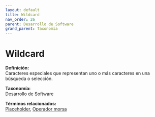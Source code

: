 ```yaml
---
layout: default
title: Wildcard
nav_order: 26
parent: Desarrollo de Software
grand_parent: Taxonomía
---
```


# Wildcard

**Definición:**  
Caracteres especiales que representan uno o más caracteres en una búsqueda o selección.

**Taxonomía:**  
Desarrollo de Software

**Términos relacionados:**  
[Placeholder](https://maleniski.github.io/diccionario-angl-tec-mx/docs/taxonomia/desarrollo-de-software/placeholder.html), [Operador morsa](https://maleniski.github.io/diccionario-angl-tec-mx/docs/taxonomia/desarrollo-de-software/operador-morsa.html)
